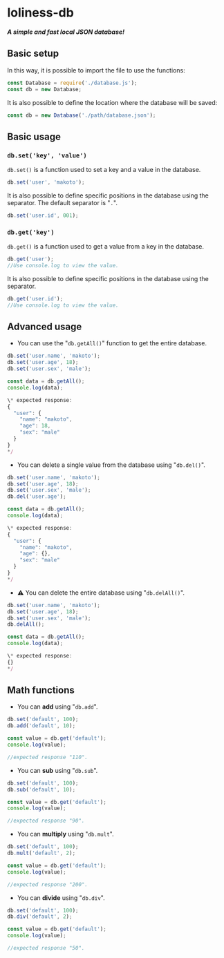 # loliness-db
***A simple and fast local JSON database!***

## Basic setup
In this way, it is possible to import the file to use the functions:
```js
const Database = require('./database.js');
const db = new Database;
```

It is also possible to define the location where the database will be saved:
```js
const db = new Database('./path/database.json');
```

## Basic usage
### `db.set('key', 'value')`
`db.set()` is a function used to set a key and a value in the database. 
```js
db.set('user', 'makoto');
```
It is also possible to define specific positions in the database using the separator. The default separator is "`.`".
```js
db.set('user.id', 001);
```

### `db.get('key')`
`db.get()` is a function used to get a value from a key in the database.
```js
db.get('user');
//Use console.log to view the value.
```
It is also possible to define specific positions in the database using the separator.
```js
db.get('user.id');
//Use console.log to view the value.
```

## Advanced usage
- You can use the "`db.getAll()`" function to get the entire database.
```js
db.set('user.name', 'makoto');
db.set('user.age', 18);
db.set('user.sex', 'male');

const data = db.getAll();
console.log(data);

\* expected response:
{
  "user": {
    "name": "makoto",
    "age": 18,
    "sex": "male"
  }
}
*/
```

- You can delete a single value from the database using "`db.del()`".
```js
db.set('user.name', 'makoto');
db.set('user.age', 18);
db.set('user.sex', 'male');
db.del('user.age');

const data = db.getAll();
console.log(data);

\* expected response:
{
  "user": {
    "name": "makoto",
    "age": {},
    "sex": "male"
  }
}
*/
```

- ⚠️ You can delete the entire database using "`db.delAll()`".
```js
db.set('user.name', 'makoto');
db.set('user.age', 18);
db.set('user.sex', 'male');
db.delAll();

const data = db.getAll();
console.log(data);

\* expected response:
{}
*/
```

## Math functions

- You can **add** using "`db.add`".
```js
db.set('default', 100);
db.add('default', 10);

const value = db.get('default');
console.log(value);

//expected response "110".
```

- You can **sub** using "`db.sub`".
```js
db.set('default', 100);
db.sub('default', 10);

const value = db.get('default');
console.log(value);

//expected response "90".
```

- You can **multiply** using "`db.mult`".
```js
db.set('default', 100);
db.mult('default', 2);

const value = db.get('default');
console.log(value);

//expected response "200".
```

- You can **divide** using "`db.div`".
```js
db.set('default', 100);
db.div('default', 2);

const value = db.get('default');
console.log(value);

//expected response "50".
```
